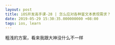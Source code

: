```yaml
---
layout: post
title: iOS开发高手课-28 | 怎么应对各种富文本表现需求？
date: 2019-05-29 15:30:35.000000000 +08:00
tags: ios, learn
---
```


粗浅的方案，看来我跟大神没什么不一样
